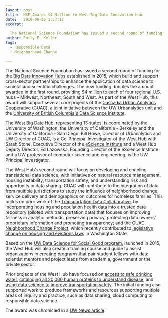 ```yaml
---
layout: post
title:  NSF Awards $4 Million to West Big Data Innovation Hub
date:   2019-06-26 1:57:12
excerpt:
  
  The National Science Foundation has issued a second round of funding for the regional Big Data Innovation Hubs, doubling prior funds, to support cross-sector partnerships that enhance the application of data science to societal and scientific challenges. 
author: Emily F. Keller
tags:
  - Responsible Data
  - Neighborhood Change
  
---
```


The National Science Foundation has issued a second round of funding for the [Big Data Innovation Hubs](http://bigdatahubs.org/) established in 2015, which build and support cross-sector partnerships to enhance the application of data science to societal and scientific challenges. The new funding doubles the amount awarded in the first round, providing $4 million to each of four regional U.S. hubs – Midwest, Northeast, South and West. As part of the West Hub, this award will support several core projects of the [Cascadia Urban Analytics Cooperative (CUAC)](https://www.cascadiadata.org/), a joint initiative between the UW Urbanalytics unit and the [University of British Columbia's Data Science Institute](https://dsi.ubc.ca/).

The [West Big Data Hub](https://westbigdatahub.org/), representing 13 states, is coordinated by the University of Washington, the University of California - Berkeley and the University of California - San Diego. Bill Howe, Director of Urbanalytics and UW Director of CUAC, is a Co-Principal Investigator of the West Hub with Sarah Stone, Executive Director of the [eScience Institute](https://escience.washington.edu/) and a West Hub Deputy Director. Ed Lazowska, Founding Director of the eScience Institute and a UW professor of computer science and engineering, is the UW Principal Investigator.

The West Hub’s second round will focus on developing and enabling translational data science, with initiatives on natural resource management, housing instability, transportation safety, and understanding risk and opportunity in data sharing. CUAC will contribute to the integration of data from multiple jurisdictions to study the influence of neighborhood change, service delivery and demographics on outcomes for homeless families. This builds on prior work of the [Transportation Data Collaborative](https://www.uwtdc.org/), by incorporating housing and population health data into a trusted data repository (piloted with transportation data) that focuses on improving fairness in analytic methods, preserving privacy, protecting data owners’ proprietary information and promoting transparency; and the [CUAC Neighborhood Change Project](https://www.cascadiadata.org/projects/neighborhood-change-project), which recently contributed to [legislative change on housing and evictions laws](https://www.cascadiadata.org/news/2019/05/15/evictions-legislation.html) in Washington State.

Based on the [UW Data Science for Social Good program](https://escience.washington.edu/dssg/), launched in 2015, the West Hub will also create a training course and guide to assist organizations in creating programs that pair student fellows with data scientist mentors and project leads from academia, government or the private sector.

Prior projects of the West Hub have focused on [access to safe drinking water](https://findanewway.ca.gov/2018/11/20/cawaterdatachallenge/), [cataloging all 20,000 human proteins to understand disease](https://www.microsoft.com/en-us/research/blog/helping-proteomics-scientists-share-peptide-data-azure-does-the-heavy-lifting/), and [using data science to improve transportation safety](https://www.bigdatahubs.io/). The initial funding also supported work to produce frameworks and resources supporting multiple areas of inquiry and practice, such as data sharing, cloud computing to responsible data science.

The award was chronicled in a [UW News article](https://www.washington.edu/news/2019/06/19/escience-institute-west-hub/).
